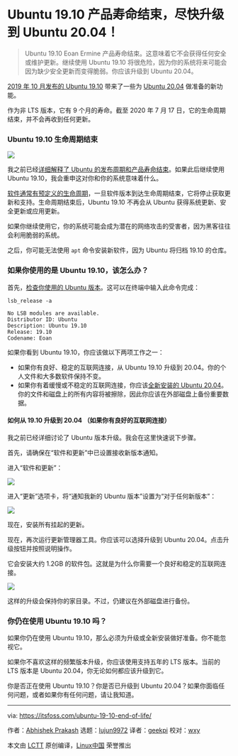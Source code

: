[#]: collector: (lujun9972)
[#]: translator: (geekpi)
[#]: reviewer: (wxy)
[#]: publisher: (wxy)
[#]: url: (https://linux.cn/article-12446-1.html)
[#]: subject: (Ubuntu 19.10 Reaches End of Life. Upgrade to Ubuntu 20.04 As Soon As Possible!)
[#]: via: (https://itsfoss.com/ubuntu-19-10-end-of-life/)
[#]: author: (Abhishek Prakash https://itsfoss.com/author/abhishek/)

Ubuntu 19.10 产品寿命结束，尽快升级到 Ubuntu 20.04！
======

> Ubuntu 19.10 Eoan Ermine 产品寿命结束。这意味着它不会获得任何安全或维护更新。继续使用 Ubuntu 19.10 将很危险，因为你的系统将来可能会因为缺少安全更新而变得脆弱。你应该升级到 Ubuntu 20.04。

[2019 年 10 月发布的 Ubuntu 19.10][1] 带来了一些为 [Ubuntu 20.04][2] 做准备的新功能。

作为非 LTS 版本，它有 9 个月的寿命。截至 2020 年 7 月 17 日，它的生命周期结束，并不会再收到任何更新。

### Ubuntu 19.10 生命周期结束

![][3]

我之前已经[详细解释了 Ubuntu 的发布周期和产品寿命结束][4]。如果此后继续使用 Ubuntu 19.10，我会重申这对你和你的系统意味着什么。

[软件通常有预定义的生命周期][5]，一旦软件版本到达生命周期结束，它将停止获取更新和支持。生命周期结束后，Ubuntu 19.10 不再会从 Ubuntu 获得系统更新、安全更新或应用更新。

如果你继续使用它，你的系统可能会成为潜在的网络攻击的受害者，因为黑客往往会利用脆弱的系统。

之后，你可能无法使用 `apt` 命令安装新软件，因为 Ubuntu 将归档 19.10 的仓库。

### 如果你使用的是 Ubuntu 19.10，该怎么办？

首先，[检查你使用的 Ubuntu 版本][6]。这可以在终端中输入此命令完成：

```
lsb_release -a
```

```
No LSB modules are available.
Distributor ID: Ubuntu
Description: Ubuntu 19.10
Release: 19.10
Codename: Eoan
```

如果你看到 Ubuntu 19.10，你应该做以下两项工作之一：

* 如果你有良好、稳定的互联网连接，从 Ubuntu 19.10 升级到 20.04。你的个人文件和大多数软件保持不变。
* 如果你有着缓慢或不稳定的互联网连接，你应该[全新安装的 Ubuntu 20.04][7]。你的文件和磁盘上的所有内容将被擦除，因此你应该在外部磁盘上备份重要数据。

#### 如何从 19.10 升级到 20.04 （如果你有良好的互联网连接）

我之前已经详细讨论了 Ubuntu 版本升级。我会在这里快速说下步骤。

首先，请确保在“软件和更新”中已设置接收新版本通知。

进入“软件和更新”：

![][8]

进入“更新”选项卡，将“通知我新的 Ubuntu 版本”设置为“对于任何新版本”：

![][9]

现在，安装所有挂起的更新。

现在，再次运行更新管理器工具。你应该可以选择升级到 Ubuntu 20.04。点击升级按钮并按照说明操作。

它会安装大约 1.2GB 的软件包。这就是为什么你需要一个良好和稳定的互联网连接。

![][10]

这样的升级会保持你的家目录。不过，仍建议在外部磁盘进行备份。

### 你仍在使用 Ubuntu 19.10 吗？

如果你仍在使用 Ubuntu 19.10，那么必须为升级或全新安装做好准备。你不能忽视它。

如果你不喜欢这样的频繁版本升级，你应该使用支持五年的 LTS 版本。当前的 LTS 版本是 Ubuntu 20.04，你无论如何都应该升级到它。

你是否正在使用 Ubuntu 19.10？你是否已升级到 Ubuntu 20.04？如果你面临任何问题，或者如果你有任何问题，请让我知道。

--------------------------------------------------------------------------------

via: https://itsfoss.com/ubuntu-19-10-end-of-life/

作者：[Abhishek Prakash][a]
选题：[lujun9972][b]
译者：[geekpi](https://github.com/geekpi)
校对：[wxy](https://github.com/wxy)

本文由 [LCTT](https://github.com/LCTT/TranslateProject) 原创编译，[Linux中国](https://linux.cn/) 荣誉推出

[a]: https://itsfoss.com/author/abhishek/
[b]: https://github.com/lujun9972
[1]: https://itsfoss.com/ubuntu-19-10-released/
[2]: https://itsfoss.com/download-ubuntu-20-04/
[3]: https://i2.wp.com/itsfoss.com/wp-content/uploads/2020/07/ubuntu-19-10-end-of-life.jpg?ssl=1
[4]: https://itsfoss.com/end-of-life-ubuntu/
[5]: https://en.wikipedia.org/wiki/Systems_development_life_cycle
[6]: https://itsfoss.com/how-to-know-ubuntu-unity-version/
[7]: https://itsfoss.com/install-ubuntu/
[8]: https://i0.wp.com/itsfoss.com/wp-content/uploads/2018/03/upgrade-ubuntu-1.jpeg?ssl=1
[9]: https://i2.wp.com/itsfoss.com/wp-content/uploads/2017/11/software-update-any-new-version.jpeg?resize=800%2C378&ssl=1
[10]: https://i2.wp.com/itsfoss.com/wp-content/uploads/2020/04/software-updater-focal.jpg?ssl=1
